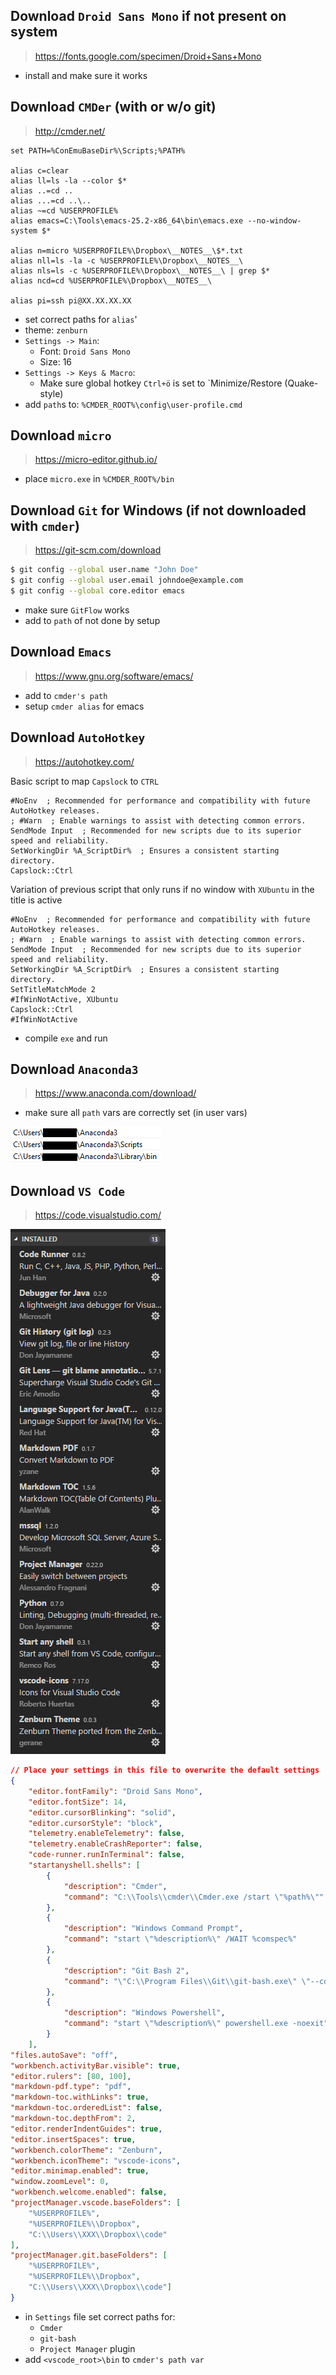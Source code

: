 ## Download `Droid Sans Mono` if not present on system
> https://fonts.google.com/specimen/Droid+Sans+Mono
- install and make sure it works

## Download `CMDer` (with or w/o git)
> http://cmder.net/
```
set PATH=%ConEmuBaseDir%\Scripts;%PATH%
 
alias c=clear
alias ll=ls -la --color $*
alias ..=cd ..
alias ...=cd ..\..
alias ~=cd %USERPROFILE%
alias emacs=C:\Tools\emacs-25.2-x86_64\bin\emacs.exe --no-window-system $*
 
alias n=micro %USERPROFILE%\Dropbox\__NOTES__\$*.txt
alias nll=ls -la -c %USERPROFILE%\Dropbox\__NOTES__\
alias nls=ls -c %USERPROFILE%\Dropbox\__NOTES__\ | grep $*
alias ncd=cd %USERPROFILE%\Dropbox\__NOTES__\
 
alias pi=ssh pi@XX.XX.XX.XX
```
- set correct paths for `alias`'
- theme: `zenburn`
- `Settings -> Main`:
    - Font: `Droid Sans Mono`
    - Size: 16
- `Settings -> Keys & Macro`:
    - Make sure global hotkey `Ctrl+ö` is set to `Minimize/Restore (Quake-style)
- add `path`s to: `%CMDER_ROOT%\config\user-profile.cmd`

## Download `micro`
> https://micro-editor.github.io/
- place `micro.exe` in `%CMDER_ROOT%/bin`

## Download `Git` for Windows (if not downloaded with `cmder`)
> https://git-scm.com/download
```sh
$ git config --global user.name "John Doe"
$ git config --global user.email johndoe@example.com
$ git config --global core.editor emacs
```
- make sure `GitFlow` works
- add to `path` of not done by setup

## Download `Emacs`
> https://www.gnu.org/software/emacs/
- add to `cmder's path`
- setup `cmder alias` for emacs

## Download `AutoHotkey`
> https://autohotkey.com/

Basic script to map `Capslock` to `CTRL`
```autohotkey
#NoEnv  ; Recommended for performance and compatibility with future AutoHotkey releases.
; #Warn  ; Enable warnings to assist with detecting common errors.
SendMode Input  ; Recommended for new scripts due to its superior speed and reliability.
SetWorkingDir %A_ScriptDir%  ; Ensures a consistent starting directory.
Capslock::Ctrl
```

Variation of previous script that only runs if no window with `XUbuntu` in the title is active
```autohotkey
#NoEnv  ; Recommended for performance and compatibility with future AutoHotkey releases.
; #Warn  ; Enable warnings to assist with detecting common errors.
SendMode Input  ; Recommended for new scripts due to its superior speed and reliability.
SetWorkingDir %A_ScriptDir%  ; Ensures a consistent starting directory.
SetTitleMatchMode 2
#IfWinNotActive, XUbuntu
Capslock::Ctrl
#IfWinNotActive
```
- compile `exe` and run

## Download `Anaconda3`
> https://www.anaconda.com/download/
- make sure all `path` vars are correctly set (in user vars)

![Anaconda Path][conda_path]

[conda_path]:anaconda_path.png

## Download `VS Code`
> https://code.visualstudio.com/

![VS Code extensions][code_ex]

[code_ex]: vscode_extensions.png

```json
// Place your settings in this file to overwrite the default settings
{
    "editor.fontFamily": "Droid Sans Mono",
    "editor.fontSize": 14,
    "editor.cursorBlinking": "solid",
    "editor.cursorStyle": "block",
    "telemetry.enableTelemetry": false,
    "telemetry.enableCrashReporter": false,
    "code-runner.runInTerminal": false,
    "startanyshell.shells": [
        {
            "description": "Cmder",
            "command": "C:\\Tools\\cmder\\Cmder.exe /start \"%path%\""
        },
        {
            "description": "Windows Command Prompt",
            "command": "start \"%description%\" /WAIT %comspec%"
        },
        {
            "description": "Git Bash 2",
            "command": "\"C:\\Program Files\\Git\\git-bash.exe\" \"--cd=%path%\""
        },
        {
            "description": "Windows Powershell",
            "command": "start \"%description%\" powershell.exe -noexit"
        }
    ],
"files.autoSave": "off",
"workbench.activityBar.visible": true,
"editor.rulers": [80, 100],
"markdown-pdf.type": "pdf",
"markdown-toc.withLinks": true,
"markdown-toc.orderedList": false,
"markdown-toc.depthFrom": 2,
"editor.renderIndentGuides": true,
"editor.insertSpaces": true,
"workbench.colorTheme": "Zenburn",
"workbench.iconTheme": "vscode-icons",
"editor.minimap.enabled": true,
"window.zoomLevel": 0,
"workbench.welcome.enabled": false,
"projectManager.vscode.baseFolders": [
    "%USERPROFILE%",
    "%USERPROFILE%\\Dropbox",
    "C:\\Users\\XXX\\Dropbox\\code"
],
"projectManager.git.baseFolders": [
    "%USERPROFILE%",
    "%USERPROFILE%\\Dropbox",
    "C:\\Users\\XXX\\Dropbox\\code"]
}
```
- in `Settings` file set correct paths for:
    - `Cmder`
    - `git-bash`
    - `Project Manager` plugin
- add `<vscode_root>\bin` to `cmder's path var`